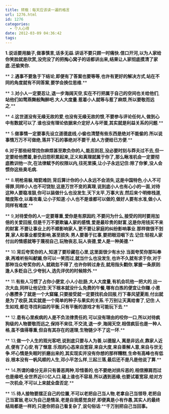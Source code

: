 ```yaml
---
title: 转载：每天应该读一遍的格言
url: 1276.html
id: 1276
categories:
  - 个人心得
date: 2012-03-09 04:36:42
tags:
---
```


  
  
**1.****说话要用脑子****,****做事慎言****,****话多无益****.****讲话不要只顾一时痛快****.****信口开河****,****以为人家给你笑脸就是欣赏****,****没完没了的把掏心窝子的话都讲出来****,****结果让人家彻底摸清了家底****.****还偷笑你****.**  
  
** 2.****遇事不要急于下结论****,****即便有了答案也要等等****,****也许有更好的解决方式****,****站在不同的角度就有不同答案****,****要学会换位思维****.**  
  
** 3.****对小人一定要忍让****,****退一步海阔天空****,****实在不行把属于自己的空间也关给他们****,****站他们如莺燕舞般陶醉吧****.****大人大度量****.****惹着小人就等与惹了麻烦****,****所以要敬而远之****.**  
  
** 4.****这世道没有无缘无故的爱****,****也没有无缘无故的恨****,****不要参与评论任何人****,****做到心中有数就可以了****.****谁也没有理论依据来介定好人与坏蛋****,****其实就是利益关系的问题****.**  
  
** 5.****做事情一定要事先设立道德底线****,****小偷也清楚有些东西是绝对不能偷的****.****所以说事情万万不可做绝****,****落井下石的事绝对不要干****,****给人方便给已方便****.**  
  
**6.****对于那些经常找你麻烦甚至欺负你的人****,****能忍则忍****,****没必要时刻与莽夫过不去****,****但一定要给他攒着****,****新仇旧怨积累起来****,****正义和真理就属于你了****,****那么瞅准机会一定要彻底教训他一次****,****在法律赋予的权限以内****,****往死里揍****,****让小子永远记住****:****除了你爹****,****没人会惯你这些臭毛病****.**  
  
** 8.****明枪易躲****,****暗箭难防****,****背后算计你的小人永远不会消失****,****这是中国特色****,****小人不可得罪****,****同样小人也不可饶恕****,****这是万世不变的真理****,****说到底小人也有心小的一面****,****对待这种人要稳准狠****,****你可以装做什么也没发生****,****天下太平****,****万事大吉****,****然后来个明修栈道****,****暗度陈仓****,****以毒攻毒****,****让小子知道****:****小人也不是谁都可以做的****,****做好人要有水准****,****做小人同样有难度****.**  
  
** 9,****对待爱你的人一定要尊重****,****爱你是有原因的****,****不要问为什么****,****接受的同时要用加倍的关爱回报****,****但是千万不要欺骗人家的感情****,****爱是最珍贵的财富****,****这是你用钱买不来的财富****.****不要让事业上的不顺影响家人****,****更不要让家庭的纠纷影响事业****.****那样做很不划算****,****家人和事业都受影响****,****甚至损失****.****男人要善于扛事****,****要把眼泪咽下去****.****记住****:****轻视人家付出的情感就等于蔑视自己****,****玩物丧志****,****玩人丧德****,****爱人是一种美德****.**  
  
** 10.****背后夸奖你的人****,****知道了要珍藏在心里****,****这里面很少有水分****.****当面夸奖你那叫奉承****,****再难听些叫献媚****,****你可以一笑而过****,****就当什么也没发生****,****也许不久就有求于你****,****对于那种当众夸奖你的人****,****就疏忽不得了****,****也许你转过身去****,****就用指头戳你****,****掌握一条原则****:****逢人多贬自己****,****少夸别人****,****选先评优的时候除外****.**  
  
** 11.****有些人习惯了占你小便宜****,****小人小肚肠****,****大人大度量****,****有机会坑他一把大的****,****出一次大血****,****同样让他记住****:****天下根本就没什么免费的午餐****,****哪有白拣的便宜让你赚****.****小恩小惠攒多了就是一个大窟窿****,****只要接受就一定要找机会回报****,****行下春风望夏雨****,****付出就是为了收获****,****其实就是一个简单的种子与果实的关系****.****千万别让天真给害了****,****记住****:****人生如戏****,****都在寻找利益的平衡****,****只有平衡的游戏才有可能玩下去****.**  
  
** 12.****患有心里疾病的人是不负法律责任的****,****可以没有理由的咬你一口****,****所以对待疯狗级的人物要敬而远之****,****保持不来往****,****不交流****,****退一步****,****海阔天空****,****相信疯狂也是一种人格****,****虽不值得尊重****,****但自有其存在的道理****,****生物链少不了这一环****.**  
  
** 13,****做一个人生的观光客吧****,****说到底只要与人为善****,****以德服人****,****离是非远点****,****靠家人近点****,****便有了心安****,****有了惬意****.****乐观的心态来自宽容****,****来自大度****,****来自善解人意****,****来自与世无争****.****坏心情是失眠时折磨出来的****,****其实现实并没有你想的那样糟糕****,****生命有高峰也有低谷****,****根本没有一帆风顺的人生****,****邓小平怎么样****,****三起三落****,****最后还不是凡是他说了算****.**  
  
** 14.****所谓的缘分无非只有善恶两种****,****珍惜善的****,****也不要绝对排斥恶的****,****相信擦肩而过也是缘吧****,****全世界近****60****亿人口****,****碰上谁也不容易****,****所以遇到恶缘****,****也要试着宽容****,****给对方一次机会****,****不可以上来就全盘否定****.**  
  
** 15.****待人接物要摆正自己的位置****,****不可以老把自己当人物****,****老拿自己当领导****,****老把自己当富翁****,****老以为自己是情圣****,****老是自我感觉良好****,****即便真是小有作愚****,****其实人的最终结局都是一样的****,****只是你把自己看复杂了****,****说句俗话****:****千万别把自己当回事。**